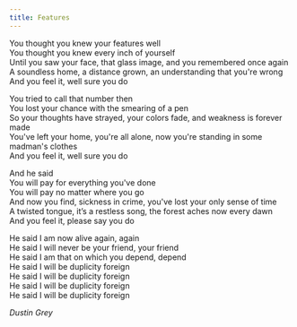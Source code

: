 ```yaml
---
title: Features
---
```


You thought you knew your features well  
You thought you knew every inch of yourself  
Until you saw your face, that glass image, and you remembered once again  
A soundless home, a distance grown, an understanding that you're wrong  
And you feel it, well sure you do  

You tried to call that number then  
You lost your chance with the smearing of a pen  
So your thoughts have strayed, your colors fade, and weakness is forever made  
You've left your home, you're all alone, now you're standing in some madman's clothes  
And you feel it, well sure you do  

And he said  
You will pay for everything you've done  
You will pay no matter where you go  
And now you find, sickness in crime, you've lost your only sense of time  
A twisted tongue, it’s a restless song, the forest aches now every dawn  
And you feel it, please say you do  

He said I am now alive again, again  
He said I will never be your friend, your friend  
He said I am that on which you depend, depend  
He said I will be duplicity foreign  
He said I will be duplicity foreign  
He said I will be duplicity foreign  
He said I will be duplicity foreign  

*Dustin Grey*
